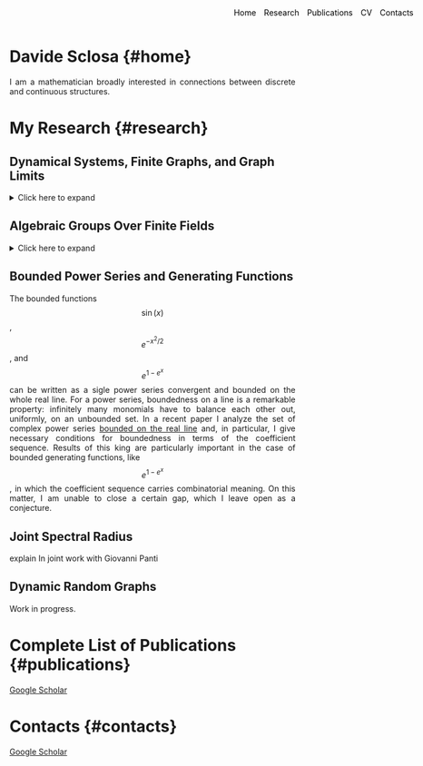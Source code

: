 <style>
.menu {
    position: absolute;
    top: 20px;
    right: 20px;
    list-style-type: none;
    margin: 0;
    padding: 0;
}

.menu li {
    display: inline;
    margin-left: 10px;
}

.menu li:first-child {
    margin-left: 0;
}

p {
    text-align: justify;
}
</style>


<ul class="menu">
    <li><a href="#home" style="text-decoration: none; color: black;">Home</a></li>
    <li><a href="#research" style="text-decoration: none; color: black;">Research</a></li>
    <li><a href="#publications" style="text-decoration: none; color: black;">Publications</a></li>
    <li><a href="#cv" style="text-decoration: none; color: black;">CV</a></li>
    <li><a href="#contacts" style="text-decoration: none; color: black;">Contacts</a></li>
</ul>



# Davide Sclosa {#home}
I am a mathematician broadly interested in connections between discrete and continuous structures.

# My Research {#research}

## Dynamical Systems, Finite Graphs, and Graph Limits

<details>
<summary>Click here to expand</summary>

Dynamical systems on graphs occur naturally as models of real-life phenomena. Typically, vertices represent some dynamical quantities and edges represent interactions between them.
I am particularly fascinated by the connections between the underlying *combinatorial structure* and *emergent collective behavior*. These are some of my findings: contrary to popular belief, finite graphs can support infinitely many stable equilibria [infinitely many stable equilibria](https://epubs.siam.org/doi/10.1137/23M155400X); the [dimension of the equilibrium set](https://arxiv.org/abs/2308.08311) depends on the number of graph cycles with one edge in common; [nilpotent equilibria](https://arxiv.org/pdf/2112.12034)
are related to Eulerian paths. In joint work with C.Bick, I explore graphon and graphop automorphism groups to generalize symmetries, a fundamental tool to understand dynamical systems on finite graphs,
to [dynamical systems on graph limits](https://link.springer.com/article/10.1007/s10884-023-10334-7).

</details>

## Algebraic Groups Over Finite Fields

<details>
<summary>Click here to expand</summary>
	
Linear algebraic groups over finite fields play a crucial role in the classification of finite simple groups.
Fix a linear algebraic group $$G$$ (for example $$\mathrm{GL}_m$$, $$\mathrm{SL}_m$$, $$\mathrm{SO}_m$$, $$\mathrm{Sp}_{2m}$$, ...).
By varying the underlying finite field we obtain a sequence of *discrete* finite groups

$$
	G(\mathbb F_p),\ G(\mathbb F_{p^2}),\ \ldots,\ G(\mathbb F_{p^n}), \ldots .
$$

On the other hand the "limit object" $$G(\overline{\mathbb F_p})$$ living on an algebraic closure is a *smooth* algebraic variety.
Let us call $$k$$ a *popular index* if for infinitely many $$n$$ the group $$G(\mathbb F_{p^n})$$ has a subgroup of index $$k$$.
I prove a [correspondence](https://www.degruyter.com/document/doi/10.1515/jgth-2022-0110/html?lang=en) between popular indeces and coverings of the limit object.
This problem was presented to me by P.Corvaja.

</details>

## Bounded Power Series and Generating Functions

The bounded functions $$\sin(x)$$, $$e^{-x^2/2}$$, and $$e^{1-e^x}$$ can be written as a sigle power series convergent and bounded on the whole real line.
For a power series, boundedness on a line is a remarkable property: infinitely many monomials have to balance each other out, uniformly, on an unbounded set. In a recent paper
I analyze the set of complex power series [bounded on the real line](https://www.sciencedirect.com/science/article/pii/S0022247X24003706) and, in particular,
I give necessary conditions for boundedness in terms of the coefficient sequence. Results of this king are particularly important in the case of bounded generating functions, like $$e^{1-e^x}$$, in which the coefficient sequence carries combinatorial meaning. On this matter, I am unable to close a certain gap, which I leave open as a conjecture.

## Joint Spectral Radius
explain
In joint work with Giovanni Panti

## Dynamic Random Graphs
Work in progress.


# Complete List of Publications {#publications}
[Google Scholar](https://scholar.google.com/citations?user=B392PEAAAAAJ)


# Contacts {#contacts}
[Google Scholar](https://scholar.google.com/citations?user=B392PEAAAAAJ)




<script
  src="https://cdn.mathjax.org/mathjax/latest/MathJax.js?config=TeX-AMS-MML_HTMLorMML"
  type="text/javascript">
</script>




